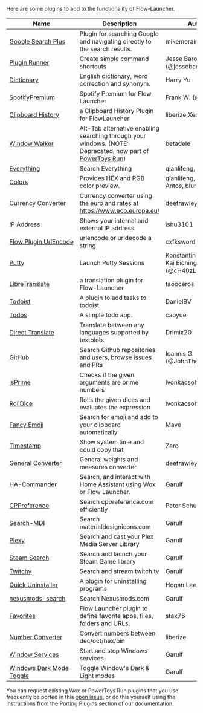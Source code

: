 Here are some plugins to add to the functionality of Flow-Launcher.

<!--START_SECTION:plugin-->
|                                         Name                                         |                               Description                                |                    Author                    |Version|
|--------------------------------------------------------------------------------------|--------------------------------------------------------------------------|----------------------------------------------|-------|
|[Google Search Plus](https://github.com/jjw24/Wox.Plugin.GoogleSearch)                |Plugin for searching Google and navigating directly to the search results.|mikemorain                                    |1.0.3  |
|[Plugin Runner](https://github.com/jjw24/Wox.Plugin.Runner)                           |Create simple command shortcuts                                           |Jesse Barocio (@jessebarocio)                 |2.2.3  |
|[Dictionary](https://github.com/harrynull/Flow.Launcher.Dictionary)                   |English dictionary, word correction and synonym.                          |Harry Yu                                      |2.2.3  |
|[SpotifyPremium](https://github.com/fow5040/Flow.Launcher.Plugin.SpotifyPremium)      |Spotify Premium for Flow Launcher                                         |Frank W. (@fow5040)                           |1.1.0  |
|[Clipboard History](https://github.com/liberize/Flow.Launcher.Plugin.ClipboardHistory)|a Clipboard History Plugin for FlowLauncher                               |liberize,Xenolphthalein                       |1.1.1  |
|[Window Walker](https://www.windowwalker.com/)                                        |Alt-Tab alternative enabling searching through your windows. (NOTE: Deprecated, now part of [PowerToys Run](https://docs.microsoft.com/en-us/windows/powertoys/run))              |betadele                                      |2.0.1  |
|[Everything](https://github.com/Flow-Launcher/Flow.Launcher.Plugin.Everything)        |Search Everything                                                         |qianlifeng, orzfly                            |1.5.6  |
|[Colors](https://github.com/Flow-Launcher/Flow.Launcher.Plugin.Color)                 |Provides HEX and RGB color preview.                                       |qianlifeng, Vladimir Antos, bluray            |2.0.1  |
|[Currency Converter](https://github.com/deefrawley/Flow.Launcher.Plugin.Currency)     |Currency converter using the euro and rates at https://www.ecb.europa.eu/ |deefrawley                                    |1.2.2  |
|[IP Address](https://github.com/taooceros/Flow.Plugin.IPAddress)                      |Shows your internal and external IP address                               |ishu3101                                      |1.2.1  |
|[Flow.Plugin.UrlEncode](https://github.com/cxfksword/Wox.Plugin.UrlEncode)            |urlencode or urldecode a string                                           |cxfksword                                     |1.0    |
|[Putty](https://github.com/jjw24/Flow.Launcher.Plugin.Putty)                          |Launch Putty Sessions                                                     |Konstantin Zaitcev, Kai Eichinger (@cH40zLord)|2.1.3  |
|[LibreTranslate](https://github.com/taooceros/Flow.LibreTranslate)                    |a translation plugin for Flow-Launcher                                    |taooceros                                     |1.0.1  |
|[Todoist](https://github.com/jjw24/Wox.Plugin.Todoist)                                |A plugin to add tasks to todoist.                                         |DanielBV                                      |2.0.0  |
|[Todos](https://github.com/jjw24/Wox.Plugin.Todos)                                    |A simple todo app.                                                        |caoyue                                        |2.0.1  |
|[Direct Translate](https://github.com/Drimix20/Flow.Launcher.Plugin.DirectTranslate)  |Translate between any languages supported by textblob.                    |Drimix20                                      |2.0.0  |
|[GitHub](https://github.com/JohnTheGr8/Flow.Plugin.Github)                            |Search Github repositories and users, browse issues and PRs               |Ioannis G. (@JohnTheGr8)                      |1.2.2  |
|[isPrime](https://github.com/lvonkacsoh/Flow.Launcher.Plugin.IsPrime)                 |Checks if the given arguments are prime numbers                           |lvonkacsoh                                    |1.3.0  |
|[RollDice](https://github.com/lvonkacsoh/Flow.Launcher.RollDice)                      |Rolls the given dices and evaluates the expression                        |lvonkacsoh                                    |1.0    |
|[Fancy Emoji](https://github.com/Ma-ve/Flow.Launcher.Plugin.FancyEmoji)               |Search for emoji and add to your clipboard automatically                  |Mave                                          |1.0.1  |
|[Timestamp](https://github.com/Zeroto521/Flow.Launcher.Plugin.Timestamp)              |Show system time and could copy that                                      |Zero <Zeroto521>                              |1.0.7  |
|[General Converter](https://github.com/deefrawley/Flow.Launcher.Plugin.GenConvert)    |General weights and measures converter                                    |deefrawley                                    |1.1.1  |
|[HA-Commander](https://github.com/Garulf/HA-Commander)                                |Search, and interact with Home Assistant using Wox or Flow Launcher.      |Garulf                                        |2.5.0  |
|[CPPreference](https://github.com/peterschussheim/CPPreference-flow-plugin)           |Search cppreference.com efficiently                                       |Peter Schussheim                              |1.0.1  |
|[Search-MDI](https://github.com/Garulf/Search-MDI)                                    |Search materialdesignicons.com                                            |Garulf                                        |2.2.6  |
|[Plexy](https://github.com/Garulf/plexy)                                              |Search and cast your Plex Media Server Library                            |Garulf                                        |0.5.2  |
|[Steam Search](https://github.com/Garulf/Steam-Search)                                |Search and launch your Steam Game library                                 |Garulf                                        |1.2.0  |
|[Twitchy](https://github.com/Garulf/twitchy)                                          |Search and stream twitch.tv                                               |Garulf                                        |1.1.0  |
|[Quick Uninstaller](https://github.com/jjw24/Wox.Plugin.QuickUninstaller)             |A plugin for uninstalling programs                                        |Hogan Lee                                     |2.0.0  |
|[nexusmods-search](https://github.com/Garulf/nexusmods-search)                        |Search Nexusmods.com                                                      |Garulf                                        |0.2.1  |
|[Favorites](https://github.com/stax76/Flow.Launcher.Plugin.Favorites)                 |Flow Launcher plugin to define favorite apps, files, folders and URLs.    |stax76                                        |1.3    |
|[Number Converter](https://github.com/liberize/Flow.Launcher.Plugin.NumberConverter)  |Convert numbers between dec/oct/hex/bin                                   |liberize                                      |1.0.0  |
|[Window Services](https://github.com/Garulf/window-services)                          |Start and stop Windows services.                                          |Garulf                                        |1.1.1  |
|[Windows Dark Mode Toggle](https://github.com/Garulf/windows-dark-mode-toggle)        |Toggle Window's Dark & Light modes                                        |Garulf                                        |1.0.0  |

<!--END_SECTION:plugin-->

You can request existing Wox or PowerToys Run plugins that you use frequently be ported in this [open issue](https://github.com/Flow-Launcher/Flow.Launcher/issues/170), or
do this yourself using the instructions from the [Porting Plugins](https://flow-launcher.github.io/docs/#/port-plugins) section of our documentation.
